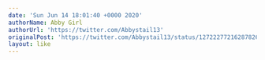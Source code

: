 ```yaml
---
date: 'Sun Jun 14 18:01:40 +0000 2020'
authorName: Abby Girl
authorUrl: 'https://twitter.com/Abbystail13'
originalPost: 'https://twitter.com/Abbystail13/status/1272227721628782600'
layout: like
---
```

